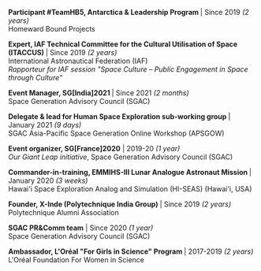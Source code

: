 <p>
  <b> Participant #TeamHB5, Antarctica & Leadership Program </b> | Since 2019 <i>(2 years)</i>
  <br> Homeward Bound Projects
</p>
<p>
  <b> Expert, IAF Technical Committee for the Cultural Utilisation of Space (ITACCUS) </b> | Since 2019 <i>(2 years)</i>
  <br> International Astronautical Federation (IAF)
  <br> <i>Rapporteur for IAF session "Space Culture – Public Engagement in Space through Culture"</i>
</p>
<p>
  <b> Event Manager, SG[India]2021 </b> | Since 2021 <i>(2 months)</i>
  <br> Space Generation Advisory Council (SGAC)
</p>
<p>
  <b> Delegate & lead for Human Space Exploration sub-working group </b> | January 2021 <i>(9 days)</i>
  <br> SGAC Asia-Pacific Space Generation Online Workshop (APSGOW)
</p>
<p>
  <b> Event organizer, SG[France]2020</b> | 2019-20 <i>(1 year)</i>
  <br> <i>Our Giant Leap initiative</i>, Space Generation Advisory Council (SGAC)
</p>
<p>
  <b> Commander-in-training, EMMIHS-III Lunar Analogue Astronaut Mission </b> | January 2020 <i>(3 weeks)</i>
  <br> Hawai'i Space Exploration Analog and Simulation (HI-SEAS) (Hawai'i, USA)
</p>
<p>
  <b> Founder, X-Inde (Polytechnique India Group) </b> | Since 2019 <i>(2 years)</i>
  <br> Polytechnique Alumni Association
</p>
<p>
  <b> SGAC PR&Comm team</b> | Since 2020 <i>(1 year)</i>
  <br> Space Generation Advisory Council (SGAC)
</p>
<p>
  <b> Ambassador, L'Oréal "For Girls in Science" Program </b> | 2017-2019 <i>(2 years)</i>
  <br> L'Oréal Foundation For Women in Science 
</p>
